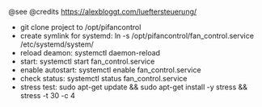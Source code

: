 @see @credits https://alexbloggt.com/lueftersteuerung/

* git clone project to /opt/pifancontrol
* create symlink for systemd: ln -s /opt/pifancontrol/fan_control.service /etc/systemd/system/
* reload deamon: systemctl daemon-reload
* start: systemctl start fan_control.service
* enable autostart: systemctl enable fan_control.service
* check status: systemctl status fan_control.service
* stress test: sudo apt-get update && sudo apt-get install -y stress && stress -t 30 -c 4